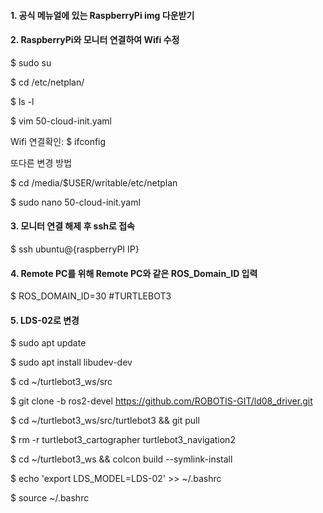  #### 1. 공식 메뉴얼에 있는 RaspberryPi img 다운받기
 
 #### 2. RaspberryPi와 모니터 연결하여 Wifi 수정
 
$ sudo su

$ cd /etc/netplan/

$ ls -l

$ vim 50-cloud-init.yaml

Wifi 연결확인: $ ifconfig


또다른 변경 방법

$ cd /media/$USER/writable/etc/netplan

$ sudo nano 50-cloud-init.yaml

#### 3. 모니터 연결 해제 후 ssh로 접속
$ ssh ubuntu@{raspberryPI IP}

#### 4. Remote PC를 위해 Remote PC와 같은 ROS_Domain_ID 입력
$ ROS_DOMAIN_ID=30 #TURTLEBOT3

#### 5. LDS-02로 변경
$ sudo apt update

$ sudo apt install libudev-dev

$ cd ~/turtlebot3_ws/src

$ git clone -b ros2-devel https://github.com/ROBOTIS-GIT/ld08_driver.git

$ cd ~/turtlebot3_ws/src/turtlebot3 && git pull

$ rm -r turtlebot3_cartographer turtlebot3_navigation2

$ cd ~/turtlebot3_ws && colcon build --symlink-install

$ echo 'export LDS_MODEL=LDS-02' >> ~/.bashrc

$ source ~/.bashrc

